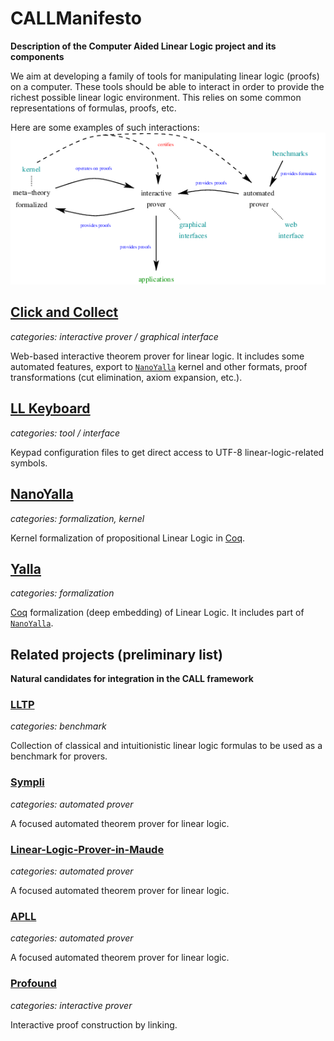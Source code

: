# CALLManifesto
**Description of the Computer Aided Linear Logic project and its components**

We aim at developing a family of tools for manipulating linear logic (proofs) on a computer.
These tools should be able to interact in order to provide the richest possible linear logic environment. This relies on some common representations of formulas, proofs, etc.

Here are some examples of such interactions:
![project](call.png)

## [Click and Collect](https://github.com/ComputerAidedLL/click-and-collect)
*categories: interactive prover / graphical interface*

Web-based interactive theorem prover for linear logic. It includes some automated features, export to [`NanoYalla`](https://github.com/ComputerAidedLL/nanoyalla) kernel and other formats, proof transformations (cut elimination, axiom expansion, etc.).

## [LL Keyboard](https://github.com/ComputerAidedLL/LLKeyboard)
*categories: tool / interface*

Keypad configuration files to get direct access to UTF-8 linear-logic-related symbols.

## [NanoYalla](https://github.com/ComputerAidedLL/nanoyalla)
*categories: formalization, kernel*

Kernel formalization of propositional Linear Logic in [Coq](https://coq.inria.fr/).

## [Yalla](https://github.com/olaure01/yalla)
*categories: formalization*

[Coq](https://coq.inria.fr/) formalization (deep embedding) of Linear Logic.
It includes part of [`NanoYalla`](https://github.com/ComputerAidedLL/nanoyalla).

## Related projects (preliminary list)
**Natural candidates for integration in the CALL framework**

### [LLTP](https://github.com/meta-logic/lltp)
*categories: benchmark*

Collection of classical and intuitionistic linear logic formulas to be used as a benchmark for provers.

### [Sympli](https://github.com/chaudhuri/sympli)
*categories: automated prover*

A focused automated theorem prover for linear logic.

### [Linear-Logic-Prover-in-Maude](https://github.com/carlosolarte/Linear-Logic-Prover-in-Maude)
*categories: automated prover*

A focused automated theorem prover for linear logic.

### [APLL](https://github.com/wujuihsuan2016/LL_prover)
*categories: automated prover*

A focused automated theorem prover for linear logic.

### [Profound](https://github.com/chaudhuri/profound)
*categories: interactive prover*

Interactive proof construction by linking.



